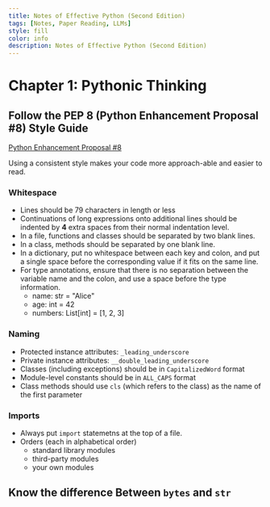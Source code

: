 ```yaml
---
title: Notes of Effective Python (Second Edition)
tags: [Notes, Paper Reading, LLMs]
style: fill
color: info
description: Notes of Effective Python (Second Edition)
---
```

# Chapter 1: Pythonic Thinking

## Follow the PEP 8 (Python  Enhancement  Proposal  #8) Style Guide

[Python Enhancement Proposal #8](https://www.python.org/dev/peps/pep-0008/)

Using  a  consistent  style  makes  your  code  more  approach-able  and  easier  to  read.

### Whitespace

- Lines should be 79 characters in length or less
- Continuations of long expressions onto additional lines should be indented by **4** extra  spaces from their normal indentation level.
- In a file, functions and classes should be separated by two blank lines.
- In a class, methods should be separated by one blank line.
- In a dictionary, put no whitespace  between each key and colon, and put a single space before the corresponding value if it fits on the same line.
- For type annotations, ensure that there is no separation between the variable name and the colon, and use a space before the type information.
  - name: str = "Alice"
  - age: int = 42
  - numbers: List[int] = [1, 2, 3]

### Naming

- Protected instance attributes: `_leading_underscore`
- Private instance attributes: `__double_leading_underscore`
- Classes (including exceptions) should be in `CapitalizedWord` format
- Module-level constants should be in `ALL_CAPS` format
- Class methods should use `cls` (which refers to the class) as the name of the first parameter

### Imports

- Always put `import` statemetns at the top of a file.
- Orders (each in alphabetical order)
  - standard library modules
  - third-party modules
  - your own modules

## Know the difference Between `bytes` and `str`
